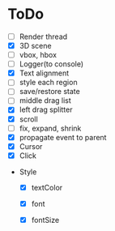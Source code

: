 # ToDo
* [ ] Render thread
* [x] 3D scene
* [ ] vbox, hbox
* [ ] Logger(to console)
* [x] Text alignment
* [ ] style each region
* [ ] save/restore state
* [ ] middle drag list
* [x] left drag splitter
* [x] scroll
* [ ] fix, expand, shrink
* [x] propagate event to parent
* [x] Cursor
* [x] Click
* Style
    * [x] textColor
    * [x] font
    * [x] fontSize

